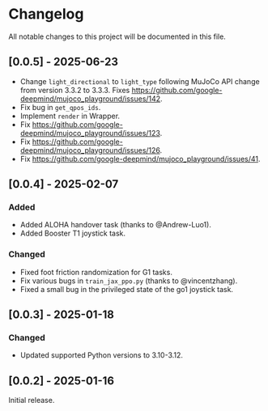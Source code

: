 # Changelog

All notable changes to this project will be documented in this file.

## [0.0.5] - 2025-06-23

- Change `light_directional` to `light_type` following MuJoCo API change from version 3.3.2 to 3.3.3. Fixes https://github.com/google-deepmind/mujoco_playground/issues/142.
- Fix bug in `get_qpos_ids`.
- Implement `render` in Wrapper.
- Fix https://github.com/google-deepmind/mujoco_playground/issues/123.
- Fix https://github.com/google-deepmind/mujoco_playground/issues/126.
- Fix https://github.com/google-deepmind/mujoco_playground/issues/41.

## [0.0.4] - 2025-02-07

### Added

- Added ALOHA handover task (thanks to @Andrew-Luo1).
- Added Booster T1 joystick task.

### Changed

- Fixed foot friction randomization for G1 tasks.
- Fix various bugs in `train_jax_ppo.py` (thanks to @vincentzhang).
- Fixed a small bug in the privileged state of the go1 joystick task.

## [0.0.3] - 2025-01-18

### Changed

- Updated supported Python versions to 3.10-3.12.

## [0.0.2] - 2025-01-16

Initial release.
